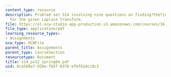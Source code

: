 ```yaml
---
content_type: resource
description: Problem set S14 involving nine questions on finding?the?inverse?Laplace?transform
  for the given Laplace transform.
file: https://ol-ocw-studio-app-production.s3.amazonaws.com/courses/16-01-unified-engineering-i-ii-iii-iv-fall-2005-spring-2006/8ca568e7920efb5f0376efbf614cc8c3_s14_ps12_spring04.pdf
file_type: application/pdf
learning_resource_types:
- Assignments
ocw_type: OCWFile
parent_title: Assignments
parent_type: CourseSection
resourcetype: Document
title: s14_ps12_spring04.pdf
uid: 8ca568e7-920e-fb5f-0376-efbf614cc8c3
---
```

